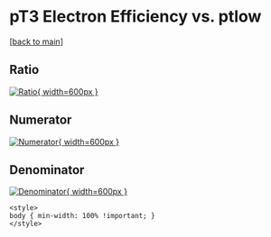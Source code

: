 # pT3 Electron Efficiency vs. ptlow

[[back to main](./)]



## Ratio

[![Ratio](../mtv/var/pT3_11_eff_ptlow.png){ width=600px }](../mtv/var/pT3_11_eff_ptlow.pdf)

## Numerator

[![Numerator](../mtv/num/pT3_11_eff_ptlow_num0.png){ width=600px }](../mtv/num/pT3_11_eff_ptlow_num0.pdf)

## Denominator

[![Denominator](../mtv/den/pT3_11_eff_ptlow_den.png){ width=600px }](../mtv/den/pT3_11_eff_ptlow_den.pdf)


``` {=html}
<style>
body { min-width: 100% !important; }
</style>
```
